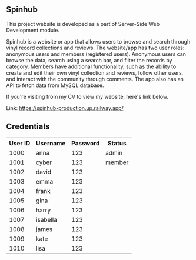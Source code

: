 Spinhub
---------------------------------------------------------------------------------------

This project website is developed as a part of Server-Side Web Development module.

<p>Spinhub is a website or app that allows users to browse and search through vinyl record collections and reviews. The website/app has two user roles: anonymous users and members (registered users). Anonymous users can browse the data, search using a search bar, and filter the records by category. Members have additional functionality, such as the ability to create and edit their own vinyl collection and reviews, follow other users, and interact with the community through comments. The app also has an API to fetch data from MySQL database.</p>

If you're visiting from my CV to view my website, here's link below.

Link: https://spinhub-production.up.railway.app/

Credentials
---------------------------------------------------------------------------------------

<table>
  <tr>
    <th>User ID</th>
    <th>Username</th>
    <th>Password</th>
    <th>Status</th>
  </tr>
  <tr>
    <td>1000</td>
    <td>anna</td>
    <td>123</td>
    <td>admin</td>
  </tr>
  <tr>
    <td>1001</td>
    <td>cyber</td>
    <td>123</td>
    <td>member</td>
  </tr>
  <tr>
    <td>1002</td>
    <td>david</td>
    <td>123</td>
    <td></td>
  </tr>
  <tr>
    <td>1003</td>
    <td>emma</td>
    <td>123</td>
    <td></td>
  </tr>
  <tr>
    <td>1004</td>
    <td>frank</td>
    <td>123</td>
    <td></td>
  </tr>
  <tr>
    <td>1005</td>
    <td>gina</td>
    <td>123</td>
    <td></td>
  </tr>
  <tr>
    <td>1006</td>
    <td>harry</td>
    <td>123</td>
    <td></td>
  </tr>
  <tr>
    <td>1007</td>
    <td>isabella</td>
    <td>123</td>
    <td></td>
  </tr>
  <tr>
    <td>1008</td>
    <td>james</td>
    <td>123</td>
    <td></td>
  </tr>
  <tr>
    <td>1009</td>
    <td>kate</td>
    <td>123</td>
    <td></td>
  </tr>
  <tr>
    <td>1010</td>
    <td>lisa</td>
    <td>123</td>
    <td></td>
  </tr>
</table>


